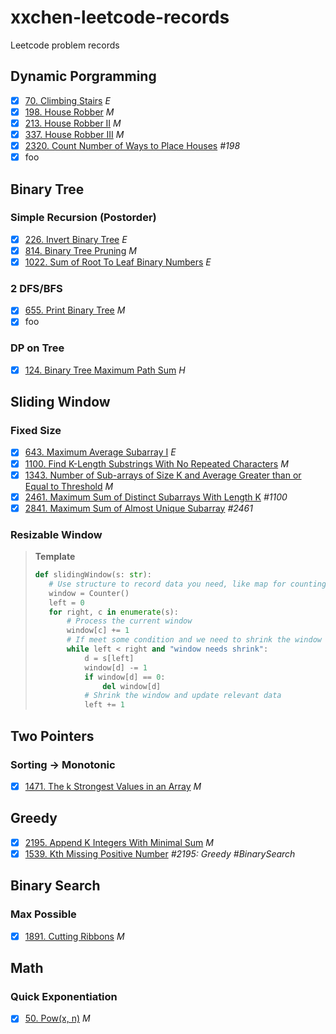 # xxchen-leetcode-records
Leetcode problem records

## Dynamic Porgramming
 - [x] [70. Climbing Stairs](https://leetcode.cn/problems/climbing-stairs/submissions/580396457/)  *E*
 - [x] [198. House Robber](https://leetcode.cn/problems/house-robber/)  *M*
 - [x] [213. House Robber II](https://leetcode.cn/problems/house-robber-ii/) *M*
 - [X] [337. House Robber III]() *M*
 - [x] [2320. Count Number of Ways to Place Houses](https://leetcode.cn/problems/count-number-of-ways-to-place-houses/description/) *#198*
 - [x] foo
 ## Binary Tree
 ### Simple Recursion (Postorder)
 - [x] [226. Invert Binary Tree](https://leetcode.cn/problems/invert-binary-tree/description/) *E*
 - [x] [814. Binary Tree Pruning](https://leetcode.cn/problems/binary-tree-pruning/description/) *M*
 - [x] [1022. Sum of Root To Leaf Binary Numbers](https://leetcode.cn/problems/sum-of-root-to-leaf-binary-numbers/description/) *E*

### 2 DFS/BFS
 - [x] [655. Print Binary Tree](https://leetcode.cn/problems/print-binary-tree/description/) *M*
 - [X] foo
### DP on Tree
 - [x] [124. Binary Tree Maximum Path Sum](https://leetcode.cn/problems/binary-tree-maximum-path-sum/description/)  *H*

## Sliding Window
### Fixed Size
- [x] [643. Maximum Average Subarray I](https://leetcode.cn/problems/maximum-average-subarray-i/description/) *E*
- [x] [1100. Find K-Length Substrings With No Repeated Characters](https://leetcode.cn/problems/find-k-length-substrings-with-no-repeated-characters/description/) *M*
- [x] [1343. Number of Sub-arrays of Size K and Average Greater than or Equal to Threshold](https://leetcode.cn/problems/number-of-sub-arrays-of-size-k-and-average-greater-than-or-equal-to-threshold/description/) *M*
- [x] [2461. Maximum Sum of Distinct Subarrays With Length K](https://leetcode.cn/problems/maximum-sum-of-distinct-subarrays-with-length-k/description/) *#1100*
- [x] [2841. Maximum Sum of Almost Unique Subarray](https://leetcode.cn/problems/maximum-sum-of-almost-unique-subarray/description/) *#2461*
### Resizable Window
> **Template**
> ```python
> def slidingWindow(s: str):
>    # Use structure to record data you need, like map for counting, sum
>    window = Counter()
>    left = 0
>    for right, c in enumerate(s):
>        # Process the current window
>        window[c] += 1
>        # If meet some condition and we need to shrink the window
>        while left < right and "window needs shrink":
>            d = s[left]
>            window[d] -= 1
>            if window[d] == 0:
>                del window[d]
>            # Shrink the window and update relevant data
>            left += 1
> ```
## Two Pointers
### Sorting -> Monotonic
- [x] [1471. The k Strongest Values in an Array](https://leetcode.cn/problems/the-k-strongest-values-in-an-array/description/) *M*
## Greedy
- [x] [2195. Append K Integers With Minimal Sum](https://leetcode.cn/problems/append-k-integers-with-minimal-sum/description/)  *M*
- [x] [1539. Kth Missing Positive Number](https://leetcode.cn/problems/kth-missing-positive-number/description/) *#2195: Greedy #BinarySearch*
## Binary Search
### Max Possible
- [x] [1891. Cutting Ribbons](https://leetcode.cn/problems/cutting-ribbons/description/) *M*

## Math
### Quick Exponentiation
- [x] [50. Pow(x, n)](https://leetcode.cn/problems/powx-n/description/)  *M*
